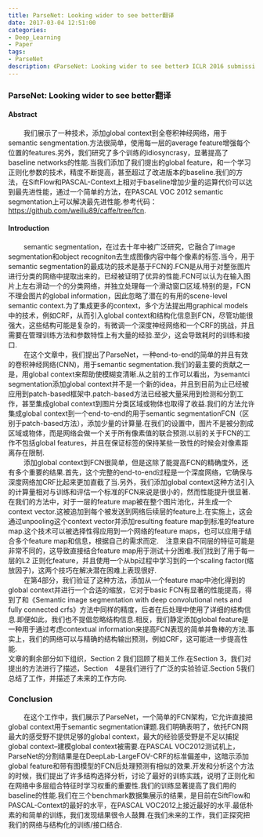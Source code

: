 ```yaml
---
title: ParseNet: Looking wider to see better翻译
date: 2017-03-04 12:51:00
categories:
- Deep_Learning
- Paper
tags:
- ParseNet
description: 《ParseNet: Looking wider to see better》 ICLR 2016 submission
---
```


### ParseNet: Looking wider to see better翻译

#### Abstract
&nbsp;&nbsp;&nbsp;&nbsp;&nbsp;&nbsp;&nbsp;&nbsp;我们展示了一种技术，添加global context到全卷积神经网络，用于semantic sengmentation.方法很简单，使用每一层的average feature增强每个位置的features.另外，我们研究了多个训练的idiosyncrasy，显著提高了baseline networks的性能.当我们添加了我们提出的global feature，和一个学习正则化参数的技术，精度不断提高，甚至超过了改进版本的baseline.我们的方法，在SiftFlow和PASCAL-Context上相对于baseline增加少量的运算代价可以达到最先进性能，通过一个简单的方法，在PASCAL VOC 2012 semantic segmentation上可以解决最先进性能.参考代码：https://github.com/weiliu89/caffe/tree/fcn.

#### Introduction
&nbsp;&nbsp;&nbsp;&nbsp;&nbsp;&nbsp;&nbsp;&nbsp;semantic segmentation，在过去十年中被广泛研究，它融合了image segmentation和object recogniton去生成图像内容中每个像素的标签.当今，用于semantic segmentation的最成功的技术是基于FCN的.FCN是从用于对整张图片进行分类的网络中提取出来的，已经被证明了优异的性能.FCN可以认为在输入图片上左右滑动一个的分类网络，并独立处理每一个滑动窗口区域.特别的是，FCN不理会图片的global information，因此忽略了潜在的有用的scene-level semantic context.为了集成更多的context，多个方法提出用graphical models中的技术，例如CRF，从而引入global context和结构化信息到FCN，尽管功能很强大，这些结构可能是复杂的，有微调一个深度神经网络和一个CRF的挑战，并且需要在管理训练方法和参数特性上有大量的经验.至少，这会导致耗时的训练和接口.
<br/>
&nbsp;&nbsp;&nbsp;&nbsp;&nbsp;&nbsp;&nbsp;&nbsp;在这个文章中，我们提出了ParseNet，一种end-to-end的简单的并且有效的卷积神经网络(CNN)，用于semantic segmentation.我们的最主要的贡献之一是，用global context来帮助使模糊变清晰.从之前的工作可以看出，为semantci segmentation添加global context并不是一个新的idea，并且到目前为止已经被应用到patch-based框架中.patch-based方法已经被大量采用到检测和分割工作，甚至集成global context到图片分类区域或物体也取得了收益.我们的方法允许集成global context到一个end-to-end的用于semantic segmentationFCN（区别于patch-based方法），添加少量的计算量.在我们的设置中，图片不是被分割成区域或物体，而是网络会做一个关于所有像素值的联合预测.以前的关于FCN的工作不包括global features，并且在保证标签的保持某些一致性的时候会对像素距离存在限制.
<br/>
&nbsp;&nbsp;&nbsp;&nbsp;&nbsp;&nbsp;&nbsp;&nbsp;添加global context到FCN很简单，但是这除了能提高FCN的精确度外，还有多个重要的结果.首先，这个完整的end-to-end过程是一个深度网络，它确保与深度网络加CRF比起来更加直截了当.另外，我们添加global context这种方法引入的计算量相对与训练和评估一个标准的FCN来说是很小的，然而性能提升很显著.在我们的方法中，对于一层的feature map被在整个图片池化，并生成一个context vector.这被追加到每个被发送到网络后续层的feature上.在实施上，这会通过unpooling这个context vector并添加resulting feature map到标准的feature map.这个技术可以被选择性得应用到一个网络的feature maps，也可以应用于结合多个feature map和信息，根据自己的需求而定.　注意来自不同层的特征可能是非常不同的，这导致直接结合feature map用于测试十分困难.我们找到了用于每一层的L2 正则化feature，并且使用一个从bp过程中学习到的一个scaling factor(缩放因子)，这两个技巧在解决潜在困难上表现很好.
<br/>
&nbsp;&nbsp;&nbsp;&nbsp;&nbsp;&nbsp;&nbsp;&nbsp;在第4部分，我们验证了这种方法，添加从一个feature map中池化得到的global context并进行一个合适的缩放，它对于basic FCN有显著的性能提高，得到了和《Semantic image segmentation with deep convolutional nets and fully connected crfs》方法中同样的精度，后者在后处理中使用了详细的结构信息.即便如此，我们也不提倡忽略结构信息.相反，我们静定添加global feature是一种用于通过考虑contextual information来提高FCN表现的简单并鲁棒的方法.事实上，我们的网络可以与精确的结构输出预测，例如CRF，这可能进一步提高性能.
<br/>
文章的剩余部分如下组织，Section 2 我们回顾了相关工作.在Section 3，我们对提出的方法进行了描述，Section　4是我们进行了广泛的实验验证.Section 5我们总结了工作，并描述了未来的工作方向.

### Conclusion
&nbsp;&nbsp;&nbsp;&nbsp;&nbsp;&nbsp;&nbsp;&nbsp;在这个工作中，我们展示了ParseNet，一个简单的FCN架构，它允许直接把global context用于semantic segmentation课题.我们明确表明了，依托FCN网最大的感受野不提供足够的global context，最大的经验感受野是不足以捕捉global context–建模global context被需要.在PASCAL VOC2012测试机上，ParseNet的分割结果是在DeepLab-LargeFOV-CRF的标准偏差中，这暗示添加global feature和带有图模型的FCN后处理预测有相似的效果.开发和分析这个方法的时候，我们提出了许多结构选择分析，讨论了最好的训练实践，说明了正则化和在网络中多层组合特征时学习权重的重要性.我们的训练显著提高了我们用的baseline的性能.我们在三个benchmark数据集展示的结果，是目前在SiftFlow和PASCAL-Context的最好的水平，在PASCAL VOC2012上接近最好的水平.最低朴素的和简单的训练，我们发现结果很令人鼓舞.在我们未来的工作，我们正探究把我们的网络与结构化的训练/接口结合.
